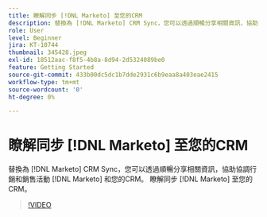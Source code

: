 ```yaml
---
title: 瞭解同步 [!DNL Marketo] 至您的CRM
description: 替換為 [!DNL Marketo] CRM Sync，您可以透過順暢分享相關資訊，協助協調行銷和銷售活動 [!DNL Marketo] 和您的CRM。 瞭解同步 [!DNL Marketo] 至您的CRM。
role: User
level: Beginner
jira: KT-10744
thumbnail: 345428.jpeg
exl-id: 18512aac-f8f5-4b8a-8d94-2d5324089be0
feature: Getting Started
source-git-commit: 433b00dc5dc1b7dde2931c6b9eaa8a403eae2415
workflow-type: tm+mt
source-wordcount: '0'
ht-degree: 0%

---
```


# 瞭解同步 [!DNL Marketo] 至您的CRM

替換為 [!DNL Marketo] CRM Sync，您可以透過順暢分享相關資訊，協助協調行銷和銷售活動 [!DNL Marketo] 和您的CRM。 瞭解同步 [!DNL Marketo] 至您的CRM。

>[!VIDEO](https://video.tv.adobe.com/v/345428/?quality=12&learn=on)
